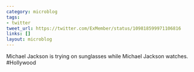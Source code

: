 ```yaml
---
category: microblog
tags:
- twitter
tweet_url: https://twitter.com/ExMember/status/109818599971106816
links: []
layout: microblog
---
```

Michael Jackson is trying on sunglasses while Michael Jackson watches. #Hollywood
